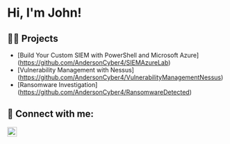 <h1>Hi, I'm John!

<h2>👨‍💻 Projects</h2>

- [Build Your Custom SIEM with PowerShell and Microsoft Azure] (https://github.com/AndersonCyber4/SIEMAzureLab)
- [Vulnerability Management with Nessus] (https://github.com/AndersonCyber4/VulnerabilityManagementNessus)
- [Ransomware Investigation] (https://github.com/AndersonCyber4/RansomwareDetected)

<h2> 🤳 Connect with me:</h2>

[<img align="left" alt="JoshMadakor | LinkedIn" width="22px" src="https://cdn.jsdelivr.net/npm/simple-icons@v3/icons/linkedin.svg" />][linkedin]

[linkedin]: https://www.linkedin.com/in/john-edward-anderson-iv-a1142423b/

<!--
**joshmadakor1/joshmadakor1** is a ✨ _special_ ✨ repository because its `README.md` (this file) appears on your GitHub profile.

Here are some ideas to get you started:

- 🔭 I’m currently working on ...
- 🌱 I’m currently learning ...
- 👯 I’m looking to collaborate on ...
- 🤔 I’m looking for help with ...
- 💬 Ask me about ...
- 📫 How to reach me: ...
- 😄 Pronouns: ...
- ⚡ Fun fact: ...
-->
